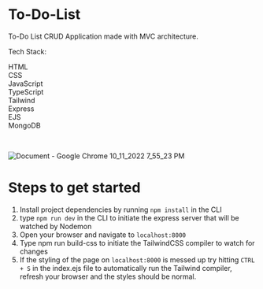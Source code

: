 # To-Do-List
To-Do List CRUD Application made with MVC architecture.


Tech Stack: <br />

HTML <br />
CSS <br />
JavaScript <br />
TypeScript <br />
Tailwind <br />
Express <br />
EJS <br />
MongoDB <br />



<br />

![Document - Google Chrome 10_11_2022 7_55_23 PM](https://user-images.githubusercontent.com/106866560/195239242-249d9427-120b-4bb1-92ee-fd00b6e5374c.png)


<h1>Steps to get started</h1>


1. Install project dependencies by running ```npm install``` in the CLI
2. type ```npm run dev``` in the CLI to initiate the express server that will be watched by Nodemon
3. Open your browser and navigate to ```localhost:8000```
4. Type npm run build-css to initiate the TailwindCSS compiler to watch for changes
5. If the styling of the page on ```localhost:8000``` is messed up try hitting ```CTRL + S``` in the index.ejs file to automatically run the Tailwind compiler, refresh your browser and the styles should be normal.
 


